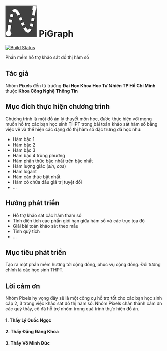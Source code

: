 ![Pigraph logo](Image/Pigraph_Logo.png)
PiGraph
=======
 [![Build Status](https://travis-ci.org/hckhanh/PiGraph.svg?branch=master)](https://travis-ci.org/hckhanh/PiGraph)
 
Phần mềm hỗ trợ khảo sát đồ thị hàm số

Tác giả
-------
Nhóm **Pixels** đến từ trường **Đại Học Khoa Học Tự Nhiên TP Hồ Chí Minh** thuộc **Khoa Công Nghệ Thông Tin**

Mục đích thực hiện chương trình
-------
Chương trình là một đồ án lý thuyết môn học, được thực hiện với mong
muốn hỗ trợ các bạn học sinh THPT trong bài toán khảo sát hàm số bằng việc vẽ và thể hiện các dạng đồ thị hàm số đặc trưng đã học như:
* Hàm bậc 1
* Hàm bậc 2
* Hàm bậc 3
* Hàm bậc 4 trùng phương
* Hàm phân thức bậc nhất trên bậc nhất
* Hàm lượng giác (_sin_, _cos_)
* Hàm logarit
* Hàm căn thức bật nhất
* Hàm có chứa dấu giá trị tuyệt đối
* ...

Hướng phát triển
-------
* Hỗ trợ khảo sát các hàm tham số
* Tính diện tích các phần giới hạn giữa hàm số và các trục tọa độ
* Giải bài toán khảo sát theo mẫu
* Tính quỹ tích
* ...

Mục tiêu phát triển
-------
Tạo ra một phần mềm hướng tới cộng đồng, phục vụ cộng đồng. Đối tượng chính là các học sinh THPT.

Lời cảm ơn
-------
Nhóm Pixels hy vọng đây sẽ là một công cụ hỗ trợ tốt cho các bạn học sinh cấp 2, 3 trong việc khảo sát đồ thị hàm số.
Nhóm Pixels chân thành cảm ơn các quý thầy, cô đã hỗ trợ nhóm trong quá trình thực hiện đồ án.

#### 1. Thầy Lý Quốc Ngọc
#### 2. Thầy Đặng Đăng Khoa
#### 3. Thầy Võ Minh Đức
